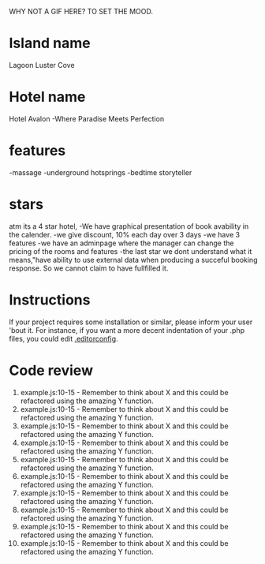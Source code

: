 WHY NOT A GIF HERE? TO SET THE MOOD.

# Island name

Lagoon Luster Cove

# Hotel name

Hotel Avalon
-Where Paradise Meets Perfection

# features
-massage
-underground hotsprings
-bedtime storyteller
# stars
atm its a 4 star hotel, 
-We have graphical presentation of book avability in the calender.
-we give discount, 10% each day over 3 days
-we have 3 features
-we have an adminpage where the manager can change the pricing of the rooms and features
-the last star we dont understand what it means,"have ability to use external data when producing a succeful booking response. So we cannot claim to have fullfilled it. 
# Instructions

If your project requires some installation or similar, please inform your user 'bout it. For instance, if you want a more decent indentation of your .php files, you could edit [.editorconfig]('/.editorconfig').

# Code review

1. example.js:10-15 - Remember to think about X and this could be refactored using the amazing Y function.
2. example.js:10-15 - Remember to think about X and this could be refactored using the amazing Y function.
3. example.js:10-15 - Remember to think about X and this could be refactored using the amazing Y function.
4. example.js:10-15 - Remember to think about X and this could be refactored using the amazing Y function.
5. example.js:10-15 - Remember to think about X and this could be refactored using the amazing Y function.
6. example.js:10-15 - Remember to think about X and this could be refactored using the amazing Y function.
7. example.js:10-15 - Remember to think about X and this could be refactored using the amazing Y function.
8. example.js:10-15 - Remember to think about X and this could be refactored using the amazing Y function.
9. example.js:10-15 - Remember to think about X and this could be refactored using the amazing Y function.
10. example.js:10-15 - Remember to think about X and this could be refactored using the amazing Y function.
